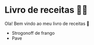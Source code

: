 # Livro de receitas :woman_cook:

Ola! Bem vindo ao meu livro de receitas :wave:

- Strogonoff de frango
- Pave
